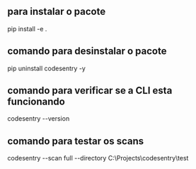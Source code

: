 ## para instalar o pacote
pip install -e . 

## comando para desinstalar o pacote
pip uninstall codesentry -y

## comando para verificar se a CLI esta funcionando
codesentry --version

## comando para testar os scans
codesentry --scan full --directory C:\Projects\codesentry\test